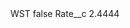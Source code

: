 <?xml version="1.0" encoding="UTF-8"?>
<CustomMetadata xmlns="http://soap.sforce.com/2006/04/metadata" xmlns:xsi="http://www.w3.org/2001/XMLSchema-instance" xmlns:xsd="http://www.w3.org/2001/XMLSchema">
    <label>WST</label>
    <protected>false</protected>
    <values>
        <field>Rate__c</field>
        <value xsi:type="xsd:double">2.4444</value>
    </values>
</CustomMetadata>
